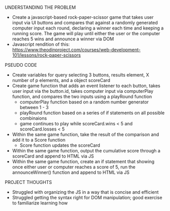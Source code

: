 UNDERSTANDING THE PROBLEM

- Create a javascript-based rock-paper-scissor game that takes user input via UI buttons and compares that against a randomly generated computer input each round, declaring a winner each time and keeping a running score. The game will play until either the user or the computer reaches 5 wins and announce a winner via DOM
- Javascript rendition of this: https://www.theodinproject.com/courses/web-development-101/lessons/rock-paper-scissors

PSEUDO CODE

- Create variables for query selecting 3 buttons, results element, X number of p elements, and a object scoreCard
- Create game function that adds an event listener to each button, takes user input via the button.id, takes computer input via computerPlay function, and compares the two inputs using a playRound function
    - computerPlay function based on a random number generator between 1 - 3
    - playRound function based on a series of if statements on all possible combinaions
    - game continues to play while scoreCard.wins < 5 and scoreCard.losses < 5
- Within the same game function, take the result of the comparison and add it to a Score function
    - Score function updates the scoreCard
- Within the same game function, output the cumulative score through a scoreCard and append to HTML via JS
- Within the same game function, create an if statement that showing once either user or computer reaches a score of 5, run the announceWinner() function and append to HTML via JS

PROJECT THOUGHTS
- Struggled with organizing the JS in a way that is concise and efficient
- Struggled getting the syntax right for DOM manipulation; good exercise to familiarize learning how